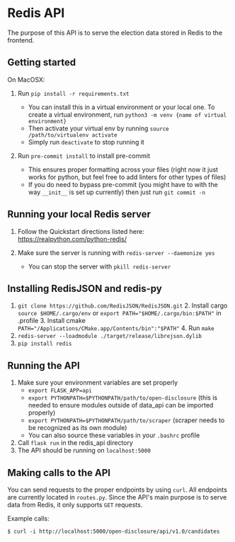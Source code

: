 Redis API
=
The purpose of this API is to serve the election data stored in Redis to the frontend.


Getting started
-
On MacOSX:
1. Run `pip install -r requirements.txt` 
    - You can install this in a virtual environment or your local one. To create a virtual environment, run `python3 -m venv {name of virtual environment}`
    - Then activate your virtual env by running `source /path/to/virtualenv activate`
    - Simply run `deactivate` to stop running it

2. Run `pre-commit install` to install pre-commit
    - This ensures proper formatting across your files (right now it just works for python, but feel free to add linters for other types of files)
    - If you do need to bypass pre-commit (you might have to with the way `__init__` is set up currently) then just run `git commit -n`

Running your local Redis server
-
1. Follow the Quickstart directions listed here: https://realpython.com/python-redis/
2. Make sure the server is running with `redis-server --daemonize yes`

    - You can stop the server with `pkill redis-server` 

Installing RedisJSON and redis-py
-
1. `git clone https://github.com/RedisJSON/RedisJSON.git`
    2. Install cargo `source $HOME/.cargo/env` or `export PATH="$HOME/.cargo/bin:$PATH"` in .profile
    3. Install cmake `PATH="/Applications/CMake.app/Contents/bin":"$PATH"`
    4. Run `make`
2. `redis-server --loadmodule ./target/release/librejson.dylib`
3. `pip install redis`

Running the API
-
1. Make sure your environment variables are set properly 
    - `export FLASK_APP=api`
    - `export PYTHONPATH=$PYTHONPATH/path/to/open-disclosure` (this is needed to ensure modules outside of data_api can be imported properly)
    - `export PYTHONPATH=$PYTHONPATH/path/to/scraper` (scraper needs to be recognized as its own module)
    - You can also source these variables in your `.bashrc` profile
2. Call `flask run` in the redis_api directory
3. The API should be running on `localhost:5000`

Making calls to the API
-
You can send requests to the proper endpoints by using `curl`. All endpoints are currently located in `routes.py`. Since the API's main purpose is to serve data from Redis, it only supports `GET` requests.

Example calls:

```
$ curl -i http://localhost:5000/open-disclosure/api/v1.0/candidates 
```